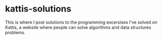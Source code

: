 # kattis-solutions
This is where I post solutions to the programming excersises I've solved on Kattis, a website where people can solve algorithms and data structures problems.
